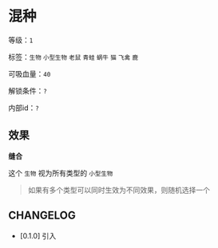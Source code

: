 # 混种

等级：`1`

标签：`生物` `小型生物` `老鼠` `青蛙` `蜗牛` `猫` `飞禽` `鹿`

可吸血量：`40`

解锁条件：`?`

内部id：`?`

## 效果

**缝合**

这个 `生物` 视为所有类型的 `小型生物`

> 如果有多个类型可以同时生效为不同效果，则随机选择一个

## CHANGELOG

- [0.1.0] 引入
